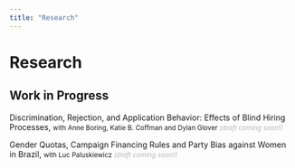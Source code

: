```yaml
---
title: "Research"
---
```


# Research

## Work in Progress

Discrimination, Rejection, and Application Behavior: Effects of Blind Hiring Processes, 
<small> with Anne Boring, Katie B. Coffman and Dylan Glover _<span style="color:#b7b6b7;">(draft coming soon!)</span>_  </small>

<!---
  <small>
    Abstract
  </small>
-->

Gender Quotas, Campaign Financing Rules and Party Bias against Women in Brazil,
<small> with Luc Paluskiewicz _<span style="color:#b7b6b7;">(draft coming soon!)</span>_  </small>

<!---
  <small>
    Abstract
  </small>
-->
